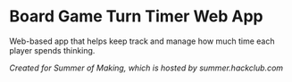 # Board Game Turn Timer Web App

Web-based app that helps keep track and manage how much time each player spends thinking.

_Created for Summer of Making, which is hosted by summer.hackclub.com_
